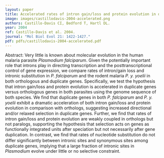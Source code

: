 ```yaml
---
layout: paper
title: Accelerated rates of intron gain/loss and protein evolution in duplicate genes in human and mouse malaria parasites
image: images/castillodavis-2004-accelerated.png
authors: Castillo-Davis CI, Bedford T, Hartl DL.
year: 2004
ref: Castillo-Davis et al. 2004.
journal: "Mol Biol Evol 21: 1422-1427."
pdf: pdfs/castillodavis-2004-accelerated.pdf
---
```


Abstract: Very little is known about molecular evolution in the human malaria parasite *Plasmodium falciparum*. Given the potentially important role that introns play in directing transcription and the posttranscriptional control of gene expression, we compare rates of intron/gain loss and intronic substitution in *P. falciparum* and the rodent malaria *P. y. yoelii* in both orthologous and duplicate genes. Speciﬁcally, we test the hypothesis that intron gain/loss and protein evolution is accelerated in duplicate genes versus orthologous genes in both parasites using the genome sequence of both species. We ﬁnd that duplicate genes in both *P. falciparum* and *P. y. yoelii* exhibit a dramatic acceleration of both intron gain/loss and protein evolution in comparison with orthologs, suggesting increased directional and/or relaxed selection in duplicate genes. Further, we ﬁnd that rates of intron gain/loss and protein evolution are weakly coupled in orthologs but not paralogs, supporting the hypothesis that selection acts on genes as functionally integrated units after speciation but not necessarily after gene duplication. In contrast, we ﬁnd that rates of nucleotide substitution do not differ signiﬁcantly between intronic sites and synonymous sites among duplicate genes, implying that a large fraction of intronic sites in *Plasmodium* evolve under little or no selective constraint.
